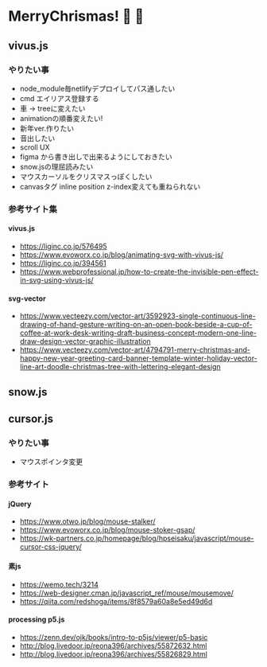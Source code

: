 # MerryChrismas! 🎅 🎄

## vivus.js
### やりたい事
- node_module毎netlifyデプロイしてパス通したい
- cmd エイリアス登録する
- 車 → treeに変えたい
- animationの順番変えたい!
- 新年ver.作りたい
- 音出したい
- scroll UX
- figma から書き出しで出来るようにしておきたい
- snow.jsの理屈読みたい
- マウスカーソルをクリスマスっぽくしたい
- canvasタグ inline position z-index変えても重ねられない
### 参考サイト集
#### vivus.js
- https://liginc.co.jp/576495
- https://www.evoworx.co.jp/blog/animating-svg-with-vivus-js/
- https://liginc.co.jp/394561
- https://www.webprofessional.jp/how-to-create-the-invisible-pen-effect-in-svg-using-vivus-js/

#### svg-vector
- https://www.vecteezy.com/vector-art/3592923-single-continuous-line-drawing-of-hand-gesture-writing-on-an-open-book-beside-a-cup-of-coffee-at-work-desk-writing-draft-business-concept-modern-one-line-draw-design-vector-graphic-illustration
- https://www.vecteezy.com/vector-art/4794791-merry-christmas-and-happy-new-year-greeting-card-banner-template-winter-holiday-vector-line-art-doodle-christmas-tree-with-lettering-elegant-design


## snow.js

## cursor.js

### やりたい事
- マウスポインタ変更

### 参考サイト
#### jQuery
- https://www.otwo.jp/blog/mouse-stalker/
- https://www.evoworx.co.jp/blog/mouse-stoker-gsap/
- https://wk-partners.co.jp/homepage/blog/hpseisaku/javascript/mouse-cursor-css-jquery/

#### 素js
- https://wemo.tech/3214
- https://web-designer.cman.jp/javascript_ref/mouse/mousemove/
- https://qiita.com/redshoga/items/8f8579a60a8e5ed49d6d

#### processing p5.js
- https://zenn.dev/ojk/books/intro-to-p5js/viewer/p5-basic
- http://blog.livedoor.jp/reona396/archives/55872632.html
- http://blog.livedoor.jp/reona396/archives/55826829.html
